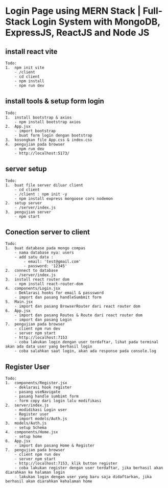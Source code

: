# Login Page using MERN Stack | Full-Stack Login System with MongoDB, ExpressJS, ReactJS and Node JS

## install react vite

    Todo:
    1.  npm init vite
        - /client
        - cd client
        - npm install
        - npm run dev

## install tools & setup form login

    Todo:
    1.  install bootstrap & axios
        - npm install bootstrap axios
    2.  App.jsx
        - import bootstrap
        - buat form login dengan bootstrap
    3.  kosongkan file App.css & index.css
    4.  pengujian pada browser
        - npm run dev
        - http://localhost:5173/

## server setup

    Todo:
    1.  buat file server diluar client
        - cd client
        - /client : npm init -y
        - npm install express mongoose cors nodemon
    2.  setup server
        - /server/index.js
    3.  pengujian server
        - npm start

## Conection server to client

    Todo:
    1.  buat database pada mongo compas
        - nama database nya: users
        - add satu data :
            - email: 'test@gmail.com'
            - password: '12345'
    2.  connect to database
        - /server/index.js
    3.  install react router dom
        - npm install react-router-dom
    4.  components/Login.jsx
        - Deklarasi hooks for email & passsword
        - import dan pasang handleSumbmit form
    5.  Main.jsx
        - import dan pasang BrowserRouter dari react router dom
    6.  App.jsx
        - import dan pasang Routes & Route dari react router dom
        - import dan pasang Login
    7.  pengujian pada browser
        - client npm run dev
        - server npm start
        - http://localhost:7153
        - coba lakukan login dengan user terdaftar, lihat pada terminal akan ada data user yang berhasil login
        - coba salahkan saat login, akan ada response pada console.log

## Register User

    Todo:
    1.  components/Register.jsx
        - deklarasi hook register
        - pasang useNavigate
        - pasang handle sumbimt form
        - form copy dari login lalu modifikasi
    2.  server/index.js
        - modidikasi Login user
        - Register user
        - import models/Auth.js
    3.  models/Auth.js
        - setup Schema
    4.  components/Home.jsx
        - setup home
    6.  App.jsx
        - import dan pasang Home & Register
    7.  pengujian pada browser
        - client npm run dev
        - server npm start
        - http://localhost:7153, klik button register
        - coba lakukan register dengan user terdaftar, jika berhasil akan diarahkan ke halaman login
        - lakukan login dengan user yang baru saja didaftarkan, jika berhasil akan diarahkan kehalaman home
